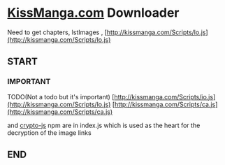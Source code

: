 # [KissManga.com](http://kissmanga.com) Downloader

Need to get chapters, lstImages , [http://kissmanga.com/Scripts/lo.js](http://kissmanga.com/Scripts/lo.js)

## START

### IMPORTANT

TODO(Not a todo but it's important)
[http://kissmanga.com/Scripts/io.js](http://kissmanga.com/Scripts/lo.js)
[http://kissmanga.com/Scripts/ca.js](http://kissmanga.com/Scripts/ca.js)

and [crypto-js](https://www.npmjs.com/package/crypto-js) npm are in index.js which is used as the heart for the decryption of the image links

## END
